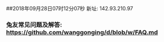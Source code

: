 ##2018年09月28日07时12分07秒 新址: 142.93.210.97
### 兔友常见问题及解答: https://github.com/wanggonging/d/blob/w/FAQ.md
